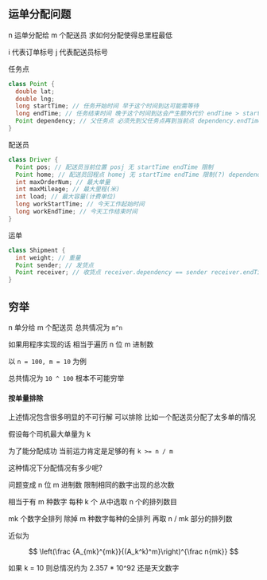 ## 运单分配问题
n 运单分配给 m 个配送员 求如何分配使得总里程最低

i 代表订单标号
j 代表配送员标号

任务点
```java
class Point {
  double lat;
  double lng;
  long startTime; // 任务开始时间 早于这个时间到达可能需等待
  long endTime; // 任务结束时间 晚于这个时间到达会产生额外代价 endTime > startTime
  Point dependency; // 父任务点 必须先到父任务点再到当前点 dependency.endTime > endTime
}
```

配送员
```java
class Driver {
  Point pos; // 配送员当前位置 posj 无 startTime endTime 限制
  Point home; // 配送员回程点 homej 无 startTime endTime 限制(?) dependency 为 posj
  int maxOrderNum; // 最大单量
  int maxMileage; // 最大里程(米)
  int load; // 最大容量(计费单位)
  long workStartTime; // 今天工作起始时间
  long workEndTime; // 今天工作结束时间
}
```

运单
```java
class Shipment {
  int weight; // 重量
  Point sender; // 发货点
  Point receiver; // 收货点 receiver.dependency == sender receiver.endTime > sender.endTime
}
```

## 穷举

n 单分给 m 个配送员 总共情况为 `m^n`

如果用程序实现的话 相当于遍历 n 位 m 进制数

以 `n = 100, m = 10` 为例

总共情况为 `10 ^ 100` 根本不可能穷举

#### 按单量排除

上述情况包含很多明显的不可行解 可以排除 比如一个配送员分配了太多单的情况

假设每个司机最大单量为 k

为了能分配成功 当前运力肯定是足够的有 `k >= n / m`

这种情况下分配情况有多少呢?

问题变成 n 位 m 进制数 限制相同的数字出现的总次数

相当于有 m 种数字 每种 k 个 从中选取 n 个的排列数目

mk 个数字全排列 除掉 m 种数字每种的全排列 再取 n / mk 部分的排列数

近似为

$$
\left(\frac {A_{mk}^{mk}}{(A_k^k)^m}\right)^{\frac n{mk}}
$$

如果 k = 10 则总情况约为 2.357 * 10^92 还是天文数字


